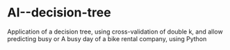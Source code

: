# AI--decision-tree
Application of a decision tree, using cross-validation of double k, and allow predicting busy or A busy day of a bike rental company, using Python
